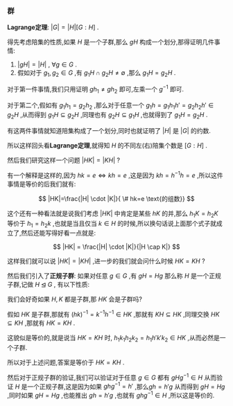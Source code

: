 ### 群

**Lagrange定理**: $|G|=|H|\left[ G:H \right]$ .

得先考虑陪集的性质,如果 $H$ 是一个子群,那么 $gH$ 构成一个划分,那得证明几件事情:

1. $|gH|=|H|$ , $\forall g \in G$ .
2. 假如对于 $g_1,g_2 \in G$ ,有 $g_1H \cap g_2H \ne \emptyset$ ,那么 $g_1H=g_2H$ .

对于第一件事情,我们只用证明 $gh_1 \ne gh_2$ 即可,左乘一个 $g^{-1}$ 即可.

对于第二个,假如有 $g_1h_1=g_2h_2$ ,那么对于任意一个 $g_1h=g_1h_1h'=g_2h_2h' \in g_2H$ ,从而得到 $g_1H \subseteq g_2H$ ,同理也有 $g_2H \subseteq g_1H$ ,也就得到了 $g_1H=g_2H$ .

有这两件事情就知道陪集构成了一个划分,同时也就证明了 $|H|$ 是 $|G|$ 的约数.

所以这样回头看**Lagrange定理**,就得知 $H$ 的不同左(右)陪集个数是 $\left[ G:H \right]$ .

然后我们研究这样一个问题 $|HK|=|KH|$ ? 

有一个解释是这样的,因为 $hk=e \iff kh=e$ ,这是因为 $kh=h^{-1}h=e$ ,所以这件事情是等价的后我们就有:

$$
|HK|=\frac{|H| \cdot |K|}{ \# hk=e \text{的组数}}
$$

这个还有一种看法就是说我们考虑 $|HK|$ 中肯定是某些 $hK$ 的并,那么 $h_1K=h_2K$ 等价于 $h_1=h_2k$ ,也就是当且仅当 $k \in H$ 的时候,所以换句话说上面那个式子就成立了,然后还能写得好看一点就是:

$$
|HK| = \frac{|H| \cdot |K|}{|H \cap K|}
$$

这样我们就可以说 $|HK|=|KH|$ ,进一步的我们就会问什么时候 $HK=KH$ ?

然后我们引入了**正规子群**: 如果对任意 $g \in G$ ,有 $gH=Hg$ 那么称 $H$ 是一个正规子群,记做 $H \unlhd G$ , 有以下性质:

我们会好奇如果 $H,K$ 都是子群,那 $HK$ 会是子群吗?

假如 $HK$ 是子群,那就有 $(hk)^{-1}=k^{-1}h^{-1} \in HK$ ,那就有 $KH \subseteq HK$ ,同理交换 $HK \subseteq KH$ ,那就有 $HK=KH$ .

这貌似是等价的,就是说当 $HK=KH$ 时, $h_1k_1h_2k_2=h_1h'k'k_2 \in HK$ ,从而必然是一个子群.

所以对于上述问题,答案是等价于 $HK=KH$ .

然后对于正规子群的验证,我们可以验证对于任意 $g \in G$ 都有 $gHg^{-1} \in H$ 从而验证 $H$ 是一个正规子群,这是因为如果 $ghg^{-1}=h'$ ,那么$gh=h'g$ 从而得到 $gH=Hg$ ,同时如果 $gH=Hg$ ,也能推出 $gh=h'g$ ,也就有 $ghg^{-1} \in H$ ,所以这是等价的.
